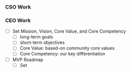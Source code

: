 ### CSO Work


### CEO Work
- [ ] Set Mission, Vision, Core Value, and Core Competency 
	- [ ] long-term goals
	- [ ] short-term objectives
	- [ ] Core Value: based-on community core values
	- [ ] Core Competency: our key differentiation
- [ ] MVP Roadmap
	- [ ] Set 